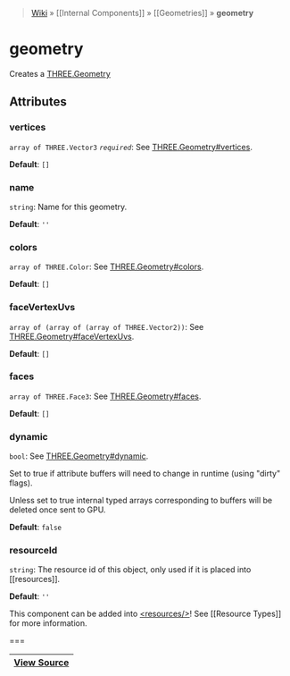 > [Wiki](Home) » [[Internal Components]] » [[Geometries]] » **geometry**

# geometry

Creates a [THREE.Geometry](http://threejs.org/docs/#Reference/Extras.Geometries/Geometry)

## Attributes

### vertices
``` array of THREE.Vector3 ``` *``` required ```*: See [THREE.Geometry#vertices](http://threejs.org/docs/#Reference/Core/Geometry.vertices).

**Default**: `[]`

### name
``` string ```: Name for this geometry.

**Default**: `''`

### colors
``` array of THREE.Color ```: See [THREE.Geometry#colors](http://threejs.org/docs/#Reference/Core/Geometry.colors).

**Default**: `[]`

### faceVertexUvs
``` array of (array of (array of THREE.Vector2)) ```: See [THREE.Geometry#faceVertexUvs](http://threejs.org/docs/#Reference/Core/Geometry.faceVertexUvs).

**Default**: `[]`

### faces
``` array of THREE.Face3 ```: See [THREE.Geometry#faces](http://threejs.org/docs/#Reference/Core/Geometry.faces).

**Default**: `[]`

### dynamic
``` bool ```: See [THREE.Geometry#dynamic](http://threejs.org/docs/#Reference/Core/Geometry.dynamic).

Set to true if attribute buffers will need to change in runtime (using "dirty" flags).

Unless set to true internal typed arrays corresponding to buffers will be deleted
once sent to GPU.

**Default**: `false`

### resourceId
``` string ```: The resource id of this object, only used if it is placed into [[resources]].

**Default**: `''`

This component can be added into [&lt;resources/&gt;](resources)! See [[Resource Types]] for more information.

===

|**[View Source](../blob/master/src/lib/descriptors/Geometry/GeometryDescriptor.js)**|
 ---|
